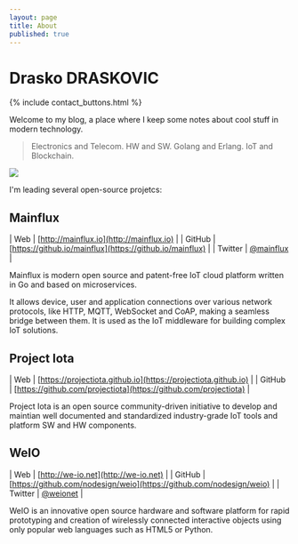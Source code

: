 ```yaml
---
layout: page
title: About
published: true
---
```


# Drasko DRASKOVIC

{% include contact_buttons.html %}

Welcome to my blog, a place where I keep some notes about cool stuff in modern technology.

> Electronics and Telecom. HW and SW. Golang and Erlang. IoT and Blockchain.

![]({{site.baseurl}}/images/ja.jpg)

I'm leading several open-source projetcs:

## Mainflux

| Web	  | [http://mainflux.io](http://mainflux.io)					|
| GitHub  | [https://github.io/mainflux](https://github.io/mainflux)	|
| Twitter | [@mainflux](https://twitter.com/mainflux)					|

Mainflux is modern open source and patent-free IoT cloud platform written in Go and based on microservices.

It allows device, user and application connections over various network protocols, like HTTP, MQTT, WebSocket and CoAP,
making a seamless bridge between them. It is used as the IoT middleware for building complex IoT solutions.


## Project Iota

| Web	  | [https://projectiota.github.io](https://projectiota.github.io)		|
| GitHub  | [https://github.com/projectiota](https://github.com/projectiota)	|

Project Iota is an open source community-driven initiative to develop and maintian well documented and
standardized industry-grade IoT tools and platform SW and HW components.



## WeIO

| Web	  | [http://we-io.net](http://we-io.net)									|
| GitHub  | [https://github.com/nodesign/weio](https://github.com/nodesign/weio)	|
| Twitter | [@weionet](https://twitter.com/mainflux)								|

WeIO is an innovative open source hardware and software platform for rapid prototyping and creation of
wirelessly connected interactive objects using only popular web languages such as HTML5 or Python.


